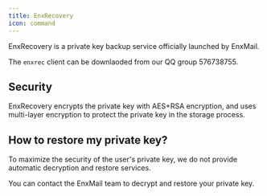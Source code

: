 ```yaml
---
title: EnxRecovery
icon: command
---
```


EnxRecovery is a private key backup service officially launched by EnxMail.

The `enxrec` client can be downlaoded from our QQ group 576738755.

## Security

EnxRecovery encrypts the private key with AES+RSA encryption, and uses multi-layer encryption to protect the private key in the storage process.

## How to restore my private key?

To maximize the security of the user's private key, we do not provide automatic decryption and restore services.

You can contact the EnxMail team to decrypt and restore your private key.